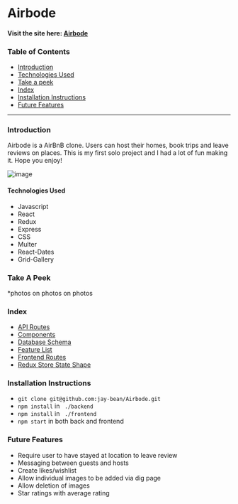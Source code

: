 # Airbode

#### Visit the site here: [Airbode](https://airbode.herokuapp.com/) 

### Table of Contents
* [Introduction](#introduction)
* [Technologies Used](#technologies-used)
* [Take a peek](#take-a-peek)
* [Index](#index)
* [Installation Instructions](#installation-instructions)
* [Future Features](#future-features)


---
### Introduction

Airbode is a AirBnB clone. Users can host their homes, book trips and leave reviews on places. This is my first solo project and I had a lot of fun making it. Hope you enjoy!

![image](https://user-images.githubusercontent.com/46910262/189009200-78adb917-b13c-4283-8a82-79eca9aa2374.png)

#### Technologies Used
* Javascript
* React
* Redux
* Express
* CSS
* Multer
* React-Dates
* Grid-Gallery
  
### Take A Peek
  *photos on photos on photos
  
### Index
* [API Routes](https://github.com/jay-bean/Airbode/wiki/API-Routes)
* [Components](https://github.com/jay-bean/Airbode/wiki/Component-List)
* [Database Schema](https://github.com/jay-bean/Airbode/wiki/Database-Schema)
* [Feature List](https://github.com/jay-bean/Airbode/wiki/feature-list)
* [Frontend Routes](https://github.com/jay-bean/Airbode/wiki/Frontend-Routes)
* [Redux Store State Shape](https://github.com/jay-bean/Airbode/wiki/State-Shape)

### Installation Instructions
* ``` git clone git@github.com:jay-bean/Airbode.git ```
* ``` npm install ``` in ``` ./backend```
* ``` npm install ``` in ``` ./frontend```
* ``` npm start ``` in both back and frontend

### Future Features
* Require user to have stayed at location to leave review
* Messaging between guests and hosts
* Create likes/wishlist 
* Allow individual images to be added via dig page
* Allow deletion of images
* Star ratings with average rating
